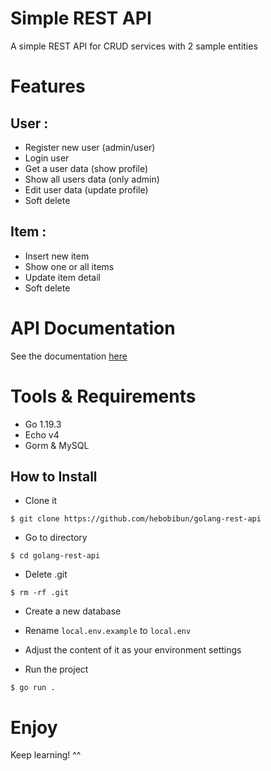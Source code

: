 # Simple REST API

A simple REST API for CRUD services with 2 sample entities
# Features
## User : 
- Register new user (admin/user)
- Login user
- Get a user data (show profile)
- Show all users data (only admin)
- Edit user data (update profile)
- Soft delete

## Item :
- Insert new item
- Show one or all items
- Update item detail
- Soft delete

# API Documentation

See the documentation [here](https://documenter.getpostman.com/view/23707537/2s8Z72WCSk)
# Tools & Requirements

- Go 1.19.3
- Echo v4
- Gorm & MySQL

## How to Install

- Clone it

```
$ git clone https://github.com/hebobibun/golang-rest-api
```


- Go to directory

```
$ cd golang-rest-api
```


- Delete .git

```
$ rm -rf .git
```


- Create a new database

- Rename `local.env.example` to `local.env`
- Adjust the content of it as your environment settings

- Run the project

```
$ go run .
```

# Enjoy

Keep learning! ^^